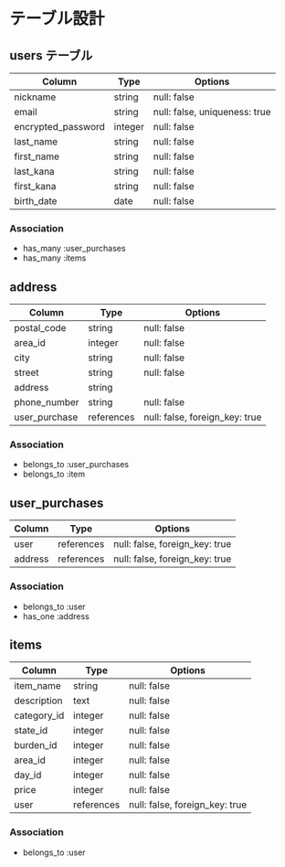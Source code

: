 # テーブル設計

## users テーブル

| Column             | Type    | Options                       |
| ------------------ | ------- | ----------------------------- |
| nickname           | string  | null: false                   |
| email              | string  | null: false, uniqueness: true |
| encrypted_password | integer | null: false                   |
| last_name          | string  | null: false                   |
| first_name         | string  | null: false                   |
| last_kana          | string  | null: false                   |
| first_kana         | string  | null: false                   |
| birth_date         | date    | null: false                   |

### Association

- has_many :user_purchases
- has_many :items

## address

| Column           | Type       | Options                        |
| ---------------- | ---------- | ------------------------------ |
| postal_code      | string     | null: false                    |
| area_id          | integer    | null: false                    |
| city             | string     | null: false                    |
| street           | string     | null: false                    |
| address          | string     |                                |
| phone_number     | string     | null: false                    |
| user_purchase    | references | null: false, foreign_key: true |

### Association

- belongs_to :user_purchases
- belongs_to :item
## user_purchases

| Column  | Type       | Options                        |
| ------  | ---------- | ------------------------------ |
| user    | references | null: false, foreign_key: true |
| address | references | null: false, foreign_key: true |

### Association

- belongs_to :user
- has_one :address

## items

| Column      | Type       | Options                        |
| ----------- | ---------- | ------------------------------ |
| item_name   | string     | null: false                    |
| description | text       | null: false                    |
| category_id | integer    | null: false                    |
| state_id    | integer    | null: false                    |
| burden_id   | integer    | null: false                    |
| area_id     | integer    | null: false                    |
| day_id      | integer    | null: false                    |
| price       | integer    | null: false                    |
| user        | references | null: false, foreign_key: true |

### Association

- belongs_to :user